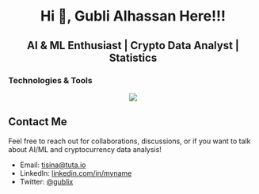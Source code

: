 <h1 align="center">Hi 👋, Gubli Alhassan Here!!! </h1>

<h2 align='center'> AI & ML Enthusiast | Crypto Data Analyst | Statistics </h2>

### **Technologies & Tools**

<p align="center">
  <a href="https://skillicons.dev">
    <img src="https://skillicons.dev/icons?i=python,r,pytorch,anaconda,bash,git,linux,md,sklearn,ubuntu,tensorflow,sqlite,postgres,keras,polars" />
  </a>
</p>

## Contact Me
Feel free to reach out for collaborations, discussions, or if you want to talk about AI/ML and cryptocurrency data analysis!

- Email: [tisina@tuta.io](mailto:tisina@tuta.io)
- LinkedIn: [linkedin.com/in/myname](https://linkedin.com/in/name)
- Twitter: [@gublix](https://twitter.com/gublix)


